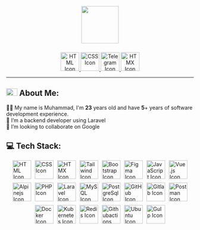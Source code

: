 <div id="header" align="center">
  <img src="https://media.giphy.com/media/M9gbBd9nbDrOTu1Mqx/giphy.gif" width="100"/>

  <div class="icons-container" style="text-align: center; margin-top: 24px">
    <a href="https://www.linkedin.com/in/muxammad-zikirzoda-303044310/">
    <img src="https://skillicons.dev/icons?i=linkedin" alt="HTML Icon" class="icon" style="width: 50px; height: 50px;"/>
    </a>
    <a href="https://www.instagram.com/magajr_/">
    <img src="https://skillicons.dev/icons?i=instagram" alt="CSS Icon" class="icon" style="width: 50px; height: 50px;"/>
    </a>
    <a href="https://t.me/Alg0rix">
    <img src="https://upload.wikimedia.org/wikipedia/commons/8/82/Telegram_logo.svg" alt="Telegram Icon" style="width: 50px; height: 50px;"/>
    </a>
    <a href="https://mail.google.com/mail/u/0/muxammad.zikirzoda@gmail.com">
    <img src="https://skillicons.dev/icons?i=gmail" alt="HTMX Icon" class="icon" style="width: 50px; height: 50px;"/>
    </a>
  </div>
</div>

---

## <img src="https://github.com/blackcater/blackcater/raw/main/images/Hi.gif" height="20" width="30"/> About Me:

👩‍💻 My name is Muhammad, I'm **23** years old and have **5**+ years of software development experience.<br>
🤝 I’m a backend developer using Laravel<br>
🤞 I’m looking to collaborate on Google<br>

## 💻 Tech Stack:

<div class="icons-container" style="display: flex; flex-wrap: wrap; justify-content: center; gap: 10px;">
  <img src="https://skillicons.dev/icons?i=html" alt="HTML Icon" class="icon" style="width: 50px; height: 50px;"/>
  <img src="https://skillicons.dev/icons?i=css" alt="CSS Icon" class="icon" style="width: 50px; height: 50px;"/>
  <img src="https://skillicons.dev/icons?i=htmx" alt="HTMX Icon" class="icon" style="width: 50px; height: 50px;"/>
  <img src="https://skillicons.dev/icons?i=tailwind" alt="Tailwind Icon" class="icon" style="width: 50px; height: 50px;"/>
  <img src="https://skillicons.dev/icons?i=bootstrap" alt="Bootstrap Icon" class="icon" style="width: 50px; height: 50px;"/>
  <img src="https://skillicons.dev/icons?i=figma" alt="Figma Icon" class="icon" style="width: 50px; height: 50px;"/>
  <img src="https://skillicons.dev/icons?i=js" alt="JavaScript Icon" class="icon" style="width: 50px; height: 50px;"/>
  <img src="https://skillicons.dev/icons?i=vue" alt="Vue.js Icon" class="icon" style="width: 50px; height: 50px;"/>
  <img src="https://skillicons.dev/icons?i=alpinejs" alt="Alpinejs Icon" class="icon" style="width: 50px; height: 50px;"/>
  <img src="https://skillicons.dev/icons?i=php" alt="PHP Icon" class="icon" style="width: 50px; height: 50px;"/>
  <img src="https://skillicons.dev/icons?i=laravel" alt="Laravel Icon" class="icon" style="width: 50px; height: 50px;"/>
  <img src="https://skillicons.dev/icons?i=mysql" alt="MySQL Icon" class="icon" style="width: 50px; height: 50px;"/>
  <img src="https://skillicons.dev/icons?i=postgresql" alt="PostgreSql Icon" class="icon" style="width: 50px; height: 50px;"/>
  <img src="https://skillicons.dev/icons?i=github" alt="GitHub Icon" class="icon" style="width: 50px; height: 50px;"/>
  <img src="https://skillicons.dev/icons?i=gitlab" alt="Gitlab Icon" class="icon" style="width: 50px; height: 50px;"/>
  <img src="https://skillicons.dev/icons?i=postman" alt="Postman Icon" class="icon" style="width: 50px; height: 50px;"/>
  <img src="https://skillicons.dev/icons?i=docker" alt="Docker Icon" class="icon" style="width: 50px; height: 50px;"/>
  <img src="https://skillicons.dev/icons?i=kubernetes" alt="Kubernetes Icon" class="icon" style="width: 50px; height: 50px;"/>
  <img src="https://skillicons.dev/icons?i=redis" alt="Redis Icon" class="icon" style="width: 50px; height: 50px;"/>
  <img src="https://skillicons.dev/icons?i=githubactions" alt="Githubactions Icon" class="icon" style="width: 50px; height: 50px;"/>
  <img src="https://skillicons.dev/icons?i=ubuntu" alt="Ubuntu Icon" class="icon" style="width: 50px; height: 50px;"/>
  <img src="https://skillicons.dev/icons?i=gulp" alt="Gulp Icon" class="icon" style="width: 50px; height: 50px;"/>
</div>
